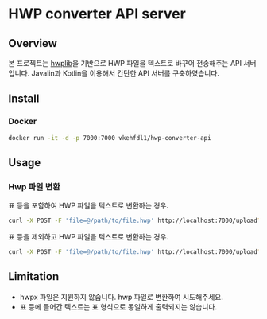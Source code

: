 # HWP converter API server

## Overview
본 프로젝트는 [hwplib](https://github.com/neolord0/hwplib)을 기반으로 HWP 파일을 텍스트로 바꾸어 전송해주는 API 서버입니다. 
Javalin과 Kotlin을 이용해서 간단한 API 서버를 구축하였습니다.

## Install
### Docker
```bash
docker run -it -d -p 7000:7000 vkehfdl1/hwp-converter-api
```

## Usage
### Hwp 파일 변환
표 등을 포함하여 HWP 파일을 텍스트로 변환하는 경우.
```bash
curl -X POST -F 'file=@/path/to/file.hwp' http://localhost:7000/upload?option=all
```

표 등을 제외하고 HWP 파일을 텍스트로 변환하는 경우.
```bash
curl -X POST -F 'file=@/path/to/file.hwp' http://localhost:7000/upload?option=main-only
```

## Limitation
- hwpx 파일은 지원하지 않습니다. hwp 파일로 변환하여 시도해주세요.
- 표 등에 들어간 텍스트는 표 형식으로 동일하게 출력되지는 않습니다.
